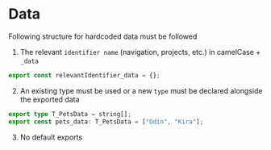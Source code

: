 # Data

Following structure for hardcoded data must be followed

1. The relevant `identifier name` (navigation, projects, etc.) in camelCase + `_data`

```ts
export const relevantIdentifier_data = {};
```

2. An existing type must be used or a new `type` must be declared alongside the exported data

```ts
export type T_PetsData = string[];
export const pets_data: T_PetsData = ["Odin", "Kira"];
```

3. No default exports
